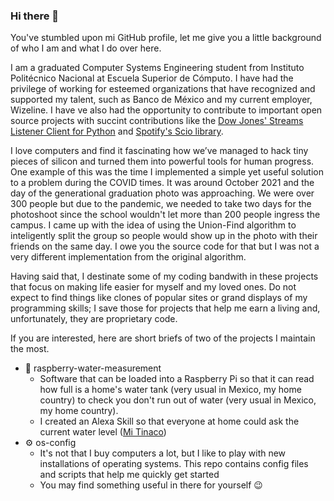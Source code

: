 ### Hi there 👋

You've stumbled upon mi GitHub profile, let me give you a little background of who I am and what I do over here. 

I am a graduated Computer Systems Engineering student from Instituto Politécnico Nacional at Escuela Superior de Cómputo. I have had the privilege of working for esteemed organizations that have recognized and supported my talent, such as Banco de México and my current employer, Wizeline. 
I have ve also had the opportunity to contribute to important open source projects with succint contributions like the [Dow Jones' Streams Listener Client for Python](https://github.com/dowjones/dj-dna-streams-python/graphs/contributors) and [Spotify's Scio library](https://github.com/spotify/scio/issues/4938).

I love computers and find it fascinating how we’ve managed to hack tiny pieces of silicon and turned them into powerful tools for human progress. One example of this was the time I implemented a simple yet useful solution to a problem during the COVID times. It was around October 2021 and the day of the generational graduation photo was approaching. We were over 300 people but due to the pandemic, we needed to take two days for the photoshoot since the school wouldn't let more than 200 people ingress the campus. I came up with the idea of using the Union-Find algorithm to inteligently split the group so people would show up in the photo with their friends on the same day. I owe you the source code for that but I was not a very different implementation from the original algorithm.

Having said that, I destinate some of my coding bandwith in these projects that focus on making life easier for myself and my loved ones. Do not expect to find things like clones of popular sites or grand displays of my programming skills; I save those for projects that help me earn a living and, unfortunately, they are proprietary code.

If you are interested, here are short briefs of two of the projects I maintain the most.
- 🚿 raspberry-water-measurement
  - Software that can be loaded into a Raspberry Pi so that it can read how full is a home's water tank (very usual in Mexico, my home country) to check you don't run out of water (very usual in Mexico, my home country).
  - I created an Alexa Skill so that everyone at home could ask the current water level ([Mi Tinaco](https://www.amazon.com.mx/AlanKev117-Tinaco/dp/B0BXLCRG5P))
- ⚙️ os-config
  - It's not that I buy computers a lot, but I like to play with new installations of operating systems. This repo contains config files and scripts that help me quickly get started
  - You may find something useful in there for yourself 😉
